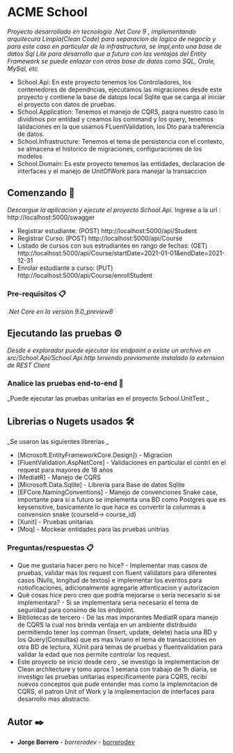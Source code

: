 # ACME School

_Proyecto desarrollado en tecnologia .Net Core 9 , implementando arquitecura Limpia(Clean Code) para separacion de logica de negocio y para este caso en particular de la infrastructura, se impl,ento una base de datos Sql Lite para desarrollo que a futuro con las ventajas del Entity Framework se puede enlazar con otras base de datos como SQL, Orale, MySql, etc_

- School.Api: En este proyecto tenemos los Controladores, los contenedores de dependncias, ejecutamos las migraciones desde este proyecto y contiene la base de datops local Sqlite que se carga al iniciar el proyecto con datos de pruebas.
- School.Application: Tenemos el manejo de CQRS, paqra nuestro caso lo dividimos por entidad y creamos los command y los query, tenemos lalidaciones en la que usamos FLuentValidation, los Dto para traferencia de datos.
- School.Infrastructure: Tenemos el tema de persistencia con el contexto, se almacena el historico de migraciones, configuraciones de los modelos
- School.Domain: Es este proyecto tenemos las entidades, declaracion de interfaces y el manejo de UnitOfWork para manejar la transaccion
  
## Comenzando 🚀

_Descargue la aplicacion y ejecute el proyecto School.Api._
Ingrese a la url : http://localhost:5000/swagger

- Registrar estudiante:  (POST) http://localhost:5000/api/Student
- Registrar Curso:  (POST) http://localhost:5000/api/Course
- Listado de cursos con sus estrudiantes en rango de fechas: (GET) http://localhost:5000/api/Course/startDate=2021-01-01&endDate=2021-12-31
- Enrolar estudiante a curso: (PUT) http://localhost:5000/api/Course/enrollStudent

### Pre-requisitos 📋

_.Net Core en la version 9.0_preview6_

## Ejecutando las pruebas ⚙️

_Desde e explorador puede ejecutar los endpoint o existe un archivo en src/School.Api/School.Api.http teniendo previamente instalado la extension de REST Client_

### Analice las pruebas end-to-end 🔩

_Puede ejecutar las pruebas unitarias en el proyecto School.UnitTest _




## Librerias o Nugets usados 🛠️

_Se usaron las siguientes librerias _

* [Microsoft.EntityFrameworkCore.Design]) - Migracion 
* [FluentValidation.AspNetCore] - Validaciones en particular el contrl en el request para mayores de 18 años
* [MediatR] - Manejo de CQRS
* [Microsoft.Data.Sqlite] - Libreria para Base de datos Sqlite
* [EFCore.NamingConventions] - Manejo de convenciones Snake case, importante para si a futuro se implementa una BD como Postgres que es keysensitive, basicamente lo que hace es convertir la columnas a convension snake (courseId-> course_id)
* [Xunit] - Pruebas unitarias
* [Moq] - Mockear entidades para las pruebas unitrias


### Preguntas/respuestas 📋
- Que me gustaria hacer pero no hice? - Implementar mas casos de pruebas, validar mas los request con fluent validators para diferentes casos (Nulls, longitud de textos) e implementar los eventos para notioficaciones, adicionalmente agregarle attenticacion y autorizacion
- Qué cosas hice pero creo que podría mejorarse o sería necesario si se implementara? - Si se implementara seria necesario el tema de seguridad para consimo de los endpoint.
- Bibliotecas de tercero - De las mas imporantes MediatR opara manejo de CQRS  la cual nos brinda ventaja en un ambiente distribuido permitiendo tener los comman (Insert, update, delete) hacia una BD y los Query(Consultas) que es mas liviano el tema de transacciones en otra BD de lectura, XUnit para temas de pruebas y fluentvalidation para validar la edad que nos permite controlar los request.
- Este proyecto se inicio desde cero , se investigo la implementacion de Clean architecture y tomo aprox 1 semana con trabajo de 1h diaria, se investigo las pruebas unitarias especificamente para CQRS, recibi nuevos conceptos que pude entender mas como la implemntacion de CQRS, el patron Unit of Work y la implementacion de interfaces para desarrollo mas abstracto.
## Autor ✒️

* **Jorge Borrero** - *borrerodev* - [borrerodev](https://linkedin.com/in/jborrero)

